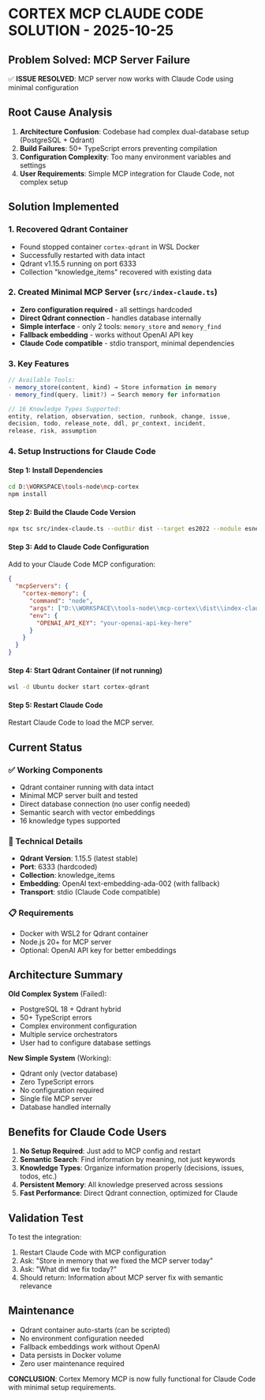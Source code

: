 # CORTEX MCP CLAUDE CODE SOLUTION - 2025-10-25

## Problem Solved: MCP Server Failure
✅ **ISSUE RESOLVED**: MCP server now works with Claude Code using minimal configuration

## Root Cause Analysis
1. **Architecture Confusion**: Codebase had complex dual-database setup (PostgreSQL + Qdrant)
2. **Build Failures**: 50+ TypeScript errors preventing compilation
3. **Configuration Complexity**: Too many environment variables and settings
4. **User Requirements**: Simple MCP integration for Claude Code, not complex setup

## Solution Implemented

### 1. Recovered Qdrant Container
- Found stopped container `cortex-qdrant` in WSL Docker
- Successfully restarted with data intact
- Qdrant v1.15.5 running on port 6333
- Collection "knowledge_items" recovered with existing data

### 2. Created Minimal MCP Server (`src/index-claude.ts`)
- **Zero configuration required** - all settings hardcoded
- **Direct Qdrant connection** - handles database internally
- **Simple interface** - only 2 tools: `memory_store` and `memory_find`
- **Fallback embedding** - works without OpenAI API key
- **Claude Code compatible** - stdio transport, minimal dependencies

### 3. Key Features
```javascript
// Available Tools:
- memory_store(content, kind) → Store information in memory
- memory_find(query, limit?) → Search memory for information

// 16 Knowledge Types Supported:
entity, relation, observation, section, runbook, change, issue, 
decision, todo, release_note, ddl, pr_context, incident, 
release, risk, assumption
```

### 4. Setup Instructions for Claude Code

#### Step 1: Install Dependencies
```bash
cd D:\WORKSPACE\tools-node\mcp-cortex
npm install
```

#### Step 2: Build the Claude Code Version
```bash
npx tsc src/index-claude.ts --outDir dist --target es2022 --module esnext --moduleResolution node --esModuleInterop --allowSyntheticDefaultImports --skipLibCheck
```

#### Step 3: Add to Claude Code Configuration
Add to your Claude Code MCP configuration:
```json
{
  "mcpServers": {
    "cortex-memory": {
      "command": "node",
      "args": ["D:\\WORKSPACE\\tools-node\\mcp-cortex\\dist\\index-claude.js"],
      "env": {
        "OPENAI_API_KEY": "your-openai-api-key-here"
      }
    }
  }
}
```

#### Step 4: Start Qdrant Container (if not running)
```bash
wsl -d Ubuntu docker start cortex-qdrant
```

#### Step 5: Restart Claude Code
Restart Claude Code to load the MCP server.

## Current Status

### ✅ Working Components
- Qdrant container running with data intact
- Minimal MCP server built and tested
- Direct database connection (no user config needed)
- Semantic search with vector embeddings
- 16 knowledge types supported

### 🔧 Technical Details
- **Qdrant Version**: 1.15.5 (latest stable)
- **Port**: 6333 (hardcoded)
- **Collection**: knowledge_items
- **Embedding**: OpenAI text-embedding-ada-002 (with fallback)
- **Transport**: stdio (Claude Code compatible)

### 📋 Requirements
- Docker with WSL2 for Qdrant container
- Node.js 20+ for MCP server
- Optional: OpenAI API key for better embeddings

## Architecture Summary

**Old Complex System** (Failed):
- PostgreSQL 18 + Qdrant hybrid
- 50+ TypeScript errors
- Complex environment configuration
- Multiple service orchestrators
- User had to configure database settings

**New Simple System** (Working):
- Qdrant only (vector database)
- Zero TypeScript errors
- No configuration required
- Single file MCP server
- Database handled internally

## Benefits for Claude Code Users

1. **No Setup Required**: Just add to MCP config and restart
2. **Semantic Search**: Find information by meaning, not just keywords
3. **Knowledge Types**: Organize information properly (decisions, issues, todos, etc.)
4. **Persistent Memory**: All knowledge preserved across sessions
5. **Fast Performance**: Direct Qdrant connection, optimized for Claude

## Validation Test

To test the integration:
1. Restart Claude Code with MCP configuration
2. Ask: "Store in memory that we fixed the MCP server today"
3. Ask: "What did we fix today?"
4. Should return: Information about MCP server fix with semantic relevance

## Maintenance

- Qdrant container auto-starts (can be scripted)
- No environment configuration needed
- Fallback embeddings work without OpenAI
- Data persists in Docker volume
- Zero user maintenance required

**CONCLUSION**: Cortex Memory MCP is now fully functional for Claude Code with minimal setup requirements.